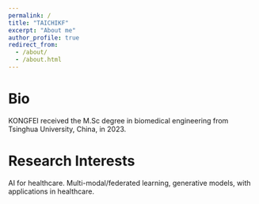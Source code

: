 ```yaml
---
permalink: /
title: "TAICHIKF"
excerpt: "About me"
author_profile: true
redirect_from: 
  - /about/
  - /about.html
---
```


Bio
======

KONGFEI received the M.Sc degree in biomedical engineering from Tsinghua University, China, in 2023.


Research Interests
======

AI for healthcare. Multi-modal/federated learning, generative models, with applications in healthcare.